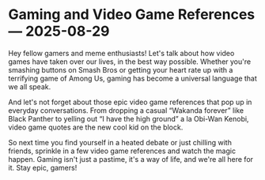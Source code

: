 # Gaming and Video Game References — 2025-08-29

Hey fellow gamers and meme enthusiasts! Let's talk about how video games have taken over our lives, in the best way possible. Whether you're smashing buttons on Smash Bros or getting your heart rate up with a terrifying game of Among Us, gaming has become a universal language that we all speak. 

And let's not forget about those epic video game references that pop up in everyday conversations. From dropping a casual “Wakanda forever” like Black Panther to yelling out “I have the high ground” a la Obi-Wan Kenobi, video game quotes are the new cool kid on the block. 

So next time you find yourself in a heated debate or just chilling with friends, sprinkle in a few video game references and watch the magic happen. Gaming isn't just a pastime, it's a way of life, and we're all here for it. Stay epic, gamers!